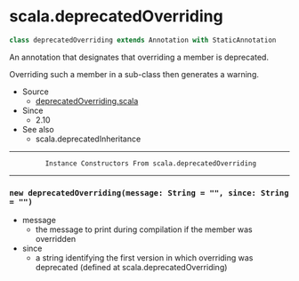 
#                          scala.deprecatedOverriding                          #

```scala
class deprecatedOverriding extends Annotation with StaticAnnotation
```

An annotation that designates that overriding a member is deprecated.

Overriding such a member in a sub-class then generates a warning.

* Source
  * [deprecatedOverriding.scala](https://github.com/scala/scala/tree/6d09a1ba5f/src/library/scala/deprecatedOverriding.scala#L1)
* Since
  * 2.10
* See also
  * scala.deprecatedInheritance


--------------------------------------------------------------------------------
             Instance Constructors From scala.deprecatedOverriding
--------------------------------------------------------------------------------


### `new deprecatedOverriding(message: String = "", since: String = "")`     ###

* message
  * the message to print during compilation if the member was overridden
* since
  * a string identifying the first version in which overriding was deprecated
(defined at scala.deprecatedOverriding)
